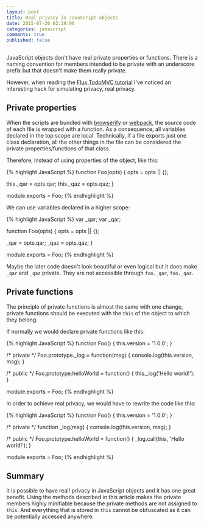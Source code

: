 ```yaml
---
layout: post
title: Real privacy in JavaScript objects
date: 2015-07-20 02:19:00
categories: javascript
comments: true
published: false
---
```


JavaScript objects don't have real private properties or functions. There is a
naming convention for members intended to be private with an underscore prefix but
that doesn't make them really private.

However, when reading the [Flux TodoMVC tutorial][flux-todomvc] I've noticed an
interesting hack for simulating privacy, real privacy.


## Private properties

When the scripts are bundled with [browserify][] or [webpack][], the source code of each file is wrapped with a function.
As a consequence, all variables declared in the top scope are local. Technically, if a file exports just one class
declaration, all the other things in the file can be considered the private
properties/functions of that class.

Therefore, instead of using properties of the object, like this:

{% highlight JavaScript %}
function Foo(opts) {
  opts = opts || {};

  this._qar = opts.qar;
  this._qaz = opts.qaz;
}

module.exports = Foo;
{% endhighlight %}

We can use variables declared in a higher scope:

{% highlight JavaScript %}
var _qar;
var _qar;

function Foo(opts) {
  opts = opts || {};

  _qar = opts.qar;
  _qaz = opts.qaz;
}

module.exports = Foo;
{% endhighlight %}

Maybe the later code doesn't look beautiful or even logical but it does make `_qar` and `_qaz`
private. They are not accessible through `foo._qar`, `foo._qaz`.


## Private functions

The principle of private functions is almost the same with one change, private
functions should be executed with the `this` of the object to which they belong.

If normally we would declare private functions like this:

{% highlight JavaScript %}
function Foo() {
  this.version = '1.0.0';
}

/* private */
Foo.prototype._log = function(msg) {
  console.log(this.version, msg);
}

/* public */
Foo.prototype.helloWorld = function() {
  this._log('Hello world!');
}

module.exports = Foo;
{% endhighlight %}

In order to achieve real privacy, we would have to rewrite the code like this:

{% highlight JavaScript %}
function Foo() {
  this.version = '1.0.0';
}

/* private */
function _log(msg) {
  console.log(this.version, msg);
}

/* public */
Foo.prototype.helloWorld = function() {
  _log.call(this, 'Hello world!');
}

module.exports = Foo;
{% endhighlight %}


## Summary

It is possible to have real! privacy in JavaScript objects and it has one great benefit.
Using the methods described in this article makes the private members highly minifiable
because the private methods are not assigned to `this`. And everything that is stored in
`this` cannot be obfuscated as it can be potentially accessed anywhere.


[flux-todomvc]: http://facebook.github.io/flux/docs/todo-list.html
[browserify]: http://browserify.org/
[webpack]: http://webpack.github.io/
